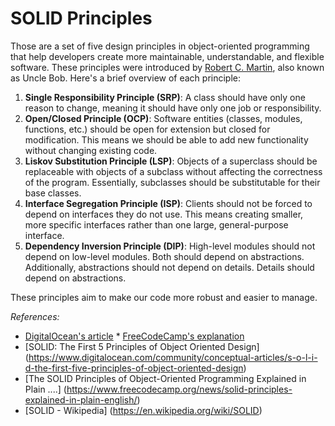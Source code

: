 # SOLID Principles

Those are a set of five design principles in object-oriented programming that help developers create more maintainable, understandable, and flexible software. These principles were introduced by [Robert C. Martin](https://en.wikipedia.org/wiki/Robert_C._Martin), also known as Uncle Bob. Here's a brief overview of each principle:

1. **Single Responsibility Principle (SRP)**: A class should have only one reason to change, meaning it should have only one job or responsibility.
2. **Open/Closed Principle (OCP)**: Software entities (classes, modules, functions, etc.) should be open for extension but closed for modification. This means we should be able to add new functionality without changing existing code.
3. **Liskov Substitution Principle (LSP)**: Objects of a superclass should be replaceable with objects of a subclass without affecting the correctness of the program. Essentially, subclasses should be substitutable for their base classes.
4. **Interface Segregation Principle (ISP)**: Clients should not be forced to depend on interfaces they do not use. This means creating smaller, more specific interfaces rather than one large, general-purpose interface.
5. **Dependency Inversion Principle (DIP)**: High-level modules should not depend on low-level modules. Both should depend on abstractions. Additionally, abstractions should not depend on details. Details should depend on abstractions.

These principles aim to make our code more robust and easier to manage.

<em>References:</em>
* [DigitalOcean's article](https://www.digitalocean.com/community/conceptual-articles/s-o-l-i-d-the-first-five-principles-of-object-oriented-design) * [FreeCodeCamp's explanation](https://www.freecodecamp.org/news/solid-principles-explained-in-plain-english/)
* [SOLID: The First 5 Principles of Object Oriented Design] (https://www.digitalocean.com/community/conceptual-articles/s-o-l-i-d-the-first-five-principles-of-object-oriented-design)
* [The SOLID Principles of Object-Oriented Programming Explained in Plain ....] (https://www.freecodecamp.org/news/solid-principles-explained-in-plain-english/)
* [SOLID - Wikipedia] (https://en.wikipedia.org/wiki/SOLID)
